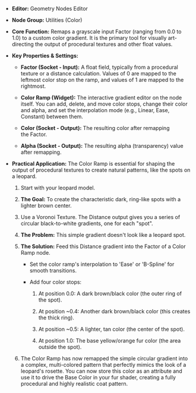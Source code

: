 - **Editor:** Geometry Nodes Editor
    
- **Node Group:** Utilities (Color)
    
- **Core Function:** Remaps a grayscale input Factor (ranging from 0.0 to 1.0) to a custom color gradient. It is the primary tool for visually art-directing the output of procedural textures and other float values.
    
- **Key Properties & Settings:**
    
    - **Factor (Socket - Input):** A float field, typically from a procedural texture or a distance calculation. Values of 0 are mapped to the leftmost color stop on the ramp, and values of 1 are mapped to the rightmost.
        
    - **Color Ramp (Widget):** The interactive gradient editor on the node itself. You can add, delete, and move color stops, change their color and alpha, and set the interpolation mode (e.g., Linear, Ease, Constant) between them.
        
    - **Color (Socket - Output):** The resulting color after remapping the Factor.
        
    - **Alpha (Socket - Output):** The resulting alpha (transparency) value after remapping.
        
- **Practical Application:** The Color Ramp is essential for shaping the output of procedural textures to create natural patterns, like the spots on a leopard.
    
    1. Start with your leopard model.
        
    2. **The Goal:** To create the characteristic dark, ring-like spots with a lighter brown center.
        
    3. Use a Voronoi Texture. The Distance output gives you a series of circular black-to-white gradients, one for each "spot".
        
    4. **The Problem:** This simple gradient doesn't look like a leopard spot.
        
    5. **The Solution:** Feed this Distance gradient into the Factor of a Color Ramp node.
        
        - Set the color ramp's interpolation to 'Ease' or 'B-Spline' for smooth transitions.
            
        - Add four color stops:
            
            1. At position 0.0: A dark brown/black color (the outer ring of the spot).
                
            2. At position ~0.4: Another dark brown/black color (this creates the thick ring).
                
            3. At position ~0.5: A lighter, tan color (the center of the spot).
                
            4. At position 1.0: The base yellow/orange fur color (the area outside the spot).
                
    6. The Color Ramp has now remapped the simple circular gradient into a complex, multi-colored pattern that perfectly mimics the look of a leopard's rosette. You can now store this color as an attribute and use it to drive the Base Color in your fur shader, creating a fully procedural and highly realistic coat pattern.